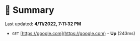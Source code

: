 # 📖 Summary
Last updated: **4/11/2022, 7:11:32 PM**

- `GET` [https://google.com](https://google.com) - **Up** (243ms)
